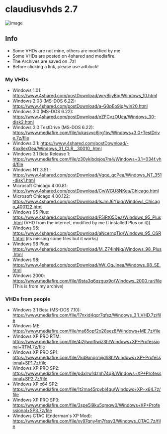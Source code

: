 # claudiusvhds 2.7

![image](https://user-images.githubusercontent.com/44729903/111039518-27c19d80-8437-11eb-8dd0-3a17780a5401.png)
## Info
- Some VHDs are not mine, others are modified by me.
- Some VHDs are posted on 4shared and mediafire.
- The Archives are saved on .7z!
- Before clicking a link, please use adblock!
### My VHDs
- Windows 1.01: https://www.4shared.com/postDownload/wryBiiyBiq/Windows_10.html
- Windows 2.03 (MS-DOS 6.22): https://www.4shared.com/postDownload/a-G0pEo9iq/win20.html
- Windows 3.0 (MS-DOS 6.22): https://www.4shared.com/postDownload/eZFCvzOUea/Windows_30-disk2.html
- Windows 3.0 TestDrive (MS-DOS 6.22): https://www.mediafire.com/file/iukasvvc6jrg1bv/Windows+3.0+TestDrive.7z/file
- Windows 3.1: https://www.4shared.com/postDownload/-Kpx8exOea/Windows_31_CLR__30010_.html
- Windows 3.1 Beta Release 1: https://www.mediafire.com/file/z30ykibdxjos7m4/Windows+3.1+034f.vhd/file
- Windows NT 3.51 : https://www.4shared.com/postDownload/Vqqe_qcPea/Windows_NT_351-disk1.html
- Microsoft Chicago 4.00.81: https://www.4shared.com/postDownload/CwWGU8NKea/Chicago.html
- Microsoft Chicago 4.00.122: https://www.4shared.com/postDownload/IsJmJ6Ybiq/Windows_Chicago_400122.html
- Windows 95 Plus: https://www.4shared.com/postDownload/F5lRt05Dea/Windows_95_Plus.html (VHD from the internet, modified by me (I installed Plus on it))
- Windows 95: https://www.4shared.com/postDownload/aNcernqTiq/Windows_95_OSR1.html (its missing some files but it works)
- Windows 98 Plus: https://www.4shared.com/postDownload/M_Z74inNiq/Windows_98_Plus.html
- Windows 98: https://www.4shared.com/postDownload/hW_OqJinea/Windows_98_SE.html
- Windows 2000: https://www.mediafire.com/file/j9sta3q6qzgux9q/Windows_2000.rar/file (This is from my archive)
### VHDs from people
- Windows 3.1 Beta (MS-DOS 7.10): https://www.mediafire.com/file/17nxid4qqr7qfsz/Windows_3.1_VHD.7z/file 
- Windows ME: https://www.mediafire.com/file/ms65opf2o28sez8/Windows+ME.7z/file 
- Windows XP PRO RTM: https://www.mediafire.com/file/4i2jlwoi1iwiz3h/Windows+XP+Professional+RTM.7z/file 
- Windows XP PRO SP1: https://www.mediafire.com/file/7kd9xnqrmijdh8h/Windows+XP+Professional+SP1.7z/file 
- Windows XP PRO SP2: https://www.mediafire.com/file/pdxlrw1dznh74q8/Windows+XP+Professional+SP2.7z/file 
- Windows XP x64 SP2: https://www.mediafire.com/file/1t2ma45rpybl4gu/Windows+XP+x64.7z/file
- Windows XP PRO SP3: https://www.mediafire.com/file/3spe5l9ku5qmqw0/Windows+XP+Professional+SP3.7z/file
- Windows CTAC (Enderman's XP Mod): https://www.mediafire.com/file/xv97qny4m7fssv3/Windows_CTAC.7z/file
